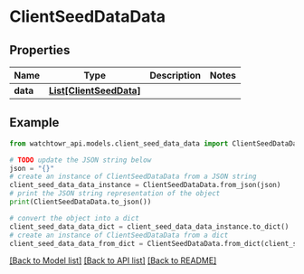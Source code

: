 # ClientSeedDataData


## Properties

Name | Type | Description | Notes
------------ | ------------- | ------------- | -------------
**data** | [**List[ClientSeedData]**](ClientSeedData.md) |  | 

## Example

```python
from watchtowr_api.models.client_seed_data_data import ClientSeedDataData

# TODO update the JSON string below
json = "{}"
# create an instance of ClientSeedDataData from a JSON string
client_seed_data_data_instance = ClientSeedDataData.from_json(json)
# print the JSON string representation of the object
print(ClientSeedDataData.to_json())

# convert the object into a dict
client_seed_data_data_dict = client_seed_data_data_instance.to_dict()
# create an instance of ClientSeedDataData from a dict
client_seed_data_data_from_dict = ClientSeedDataData.from_dict(client_seed_data_data_dict)
```
[[Back to Model list]](../README.md#documentation-for-models) [[Back to API list]](../README.md#documentation-for-api-endpoints) [[Back to README]](../README.md)


